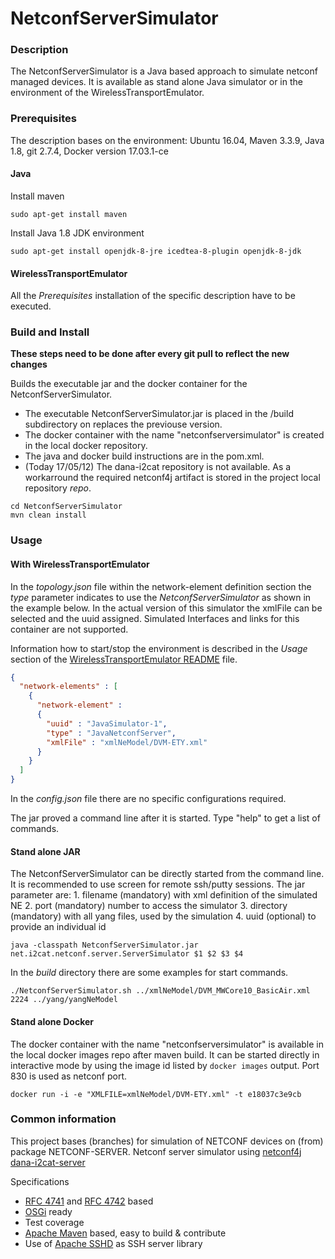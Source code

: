 # NetconfServerSimulator

### Description

The NetconfServerSimulator is a Java based approach to simulate netconf managed devices. It is available as stand alone Java simulator or in the environment of the WirelessTransportEmulator.

### Prerequisites

The description bases on the environment: Ubuntu 16.04, Maven 3.3.9, Java 1.8, git 2.7.4, Docker version 17.03.1-ce

#### Java

Install maven

```commandline
sudo apt-get install maven
```

Install Java 1.8 JDK environment

```commandline
sudo apt-get install openjdk-8-jre icedtea-8-plugin openjdk-8-jdk
```
#### WirelessTransportEmulator

All the *Prerequisites* installation of the specific description have to be executed.

### Build and Install

**These steps need to be done after every git pull to reflect the new changes**

Builds the executable jar and the docker container for the NetconfServerSimulator.

  * The executable NetconfServerSimulator.jar is placed in the /build subdirectory on replaces the previouse version.
  * The docker container with the name "netconfserversimulator" is created in the local docker repository.
  * The java and docker build instructions are in the pom.xml.
  * (Today 17/05/12) The dana-i2cat repository is not available. As a workarround the required netconf4j artifact is stored in the project local repository *repo*.


```commandline
cd NetconfServerSimulator
mvn clean install
```
### Usage

#### With  WirelessTransportEmulator

In the *topology.json* file within the network-element definition section the *type* parameter indicates to use the *NetconfServerSimulator* as shown in the example below. In the actual version of this simulator the xmlFile can be selected and the uuid assigned. Simulated Interfaces and links for this container are not supported.

Information how to start/stop the environment is described in the *Usage* section of the [WirelessTransportEmulator README](../README.md) file.

```JSON
{
  "network-elements" : [
    {
      "network-element" :
      {
        "uuid" : "JavaSimulator-1",
        "type" : "JavaNetconfServer",
        "xmlFile" : "xmlNeModel/DVM-ETY.xml"
      }
    }
  ]
}
```
In the *config.json* file there are no specific configurations required.

The jar proved a command line after it is started. Type "help" to get a list of commands.

#### Stand alone JAR

The NetconfServerSimulator can be directly started from the command line. It is recommended to use screen for remote ssh/putty sessions.
The jar parameter are:
    1. filename (mandatory) with xml definition of the simulated NE
    2. port (mandatory) number to access the simulator
    3. directory (mandatory) with all yang files, used by the simulation
    4. uuid (optional) to provide an individual id

```Script
java -classpath NetconfServerSimulator.jar net.i2cat.netconf.server.ServerSimulator $1 $2 $3 $4
```
In the *build* directory there are some examples for start commands.

```Script
./NetconfServerSimulator.sh ../xmlNeModel/DVM_MWCore10_BasicAir.xml 2224 ../yang/yangNeModel
```
#### Stand alone Docker

The docker container with the name "netconfserversimulator" is available in the local docker images repo after maven build.
It can be started directly in interactive mode by using the image id listed by ```docker images``` output.
Port 830 is used as netconf port.
```
docker run -i -e "XMLFILE=xmlNeModel/DVM-ETY.xml" -t e18037c3e9cb
```


### Common information

This project bases (branches) for simulation of NETCONF devices on (from) package NETCONF-SERVER.
Netconf server simulator using [netconf4j](https://github.com/dana-i2cat/netconf4j)
[dana-i2cat-server](https://github.com/dana-i2cat/netconf-server)

Specifications

 * [RFC 4741](http://tools.ietf.org/html/rfc4741) and [RFC 4742](http://tools.ietf.org/html/rfc4742) based
 * [OSGi](http://www.osgi.org/Main/HomePage) ready
 * Test coverage
 * [Apache Maven](http://maven.apache.org/) based, easy to build & contribute
 * Use of [Apache SSHD](http://mina.apache.org/sshd-project/) as SSH server library

